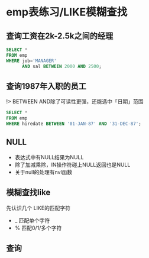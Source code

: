 # emp表练习/LIKE模糊查找

## 查询工资在2k-2.5k之间的经理

```sql
SELECT *
FROM emp
WHERE job='MANAGER'
      AND sal BETWEEN 2000 AND 2500;
```

## 查询1987年入职的员工

!> BETWEEN AND除了可读性更强，还能选中「日期」范围

```sql
SELECT *
FROM emp
WHERE hiredate BETWEEN '01-JAN-87' AND '31-DEC-87';
```

## NULL

- 表达式中有NULL结果为NULL
- 除了加减乘除，IN操作符碰上NULL返回也是NULL
- 关于null的处理有nvl函数

## 模糊查找like

先认识几个 LIKE的匹配字符

- _ 匹配单个字符
- % 匹配0/1/多个字符

## 查询